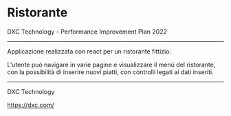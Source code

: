 # Ristorante 

DXC Technology - Performance Improvement Plan 2022

-----

Applicazione realizzata con react per un ristorante fittizio.

L'utente può navigare in varie pagine e visualizzare il menù del ristorante, con la possibilità di inserire nuovi piatti, con controlli legati ai dati inseriti.

-----

DXC Technology

https://dxc.com/

